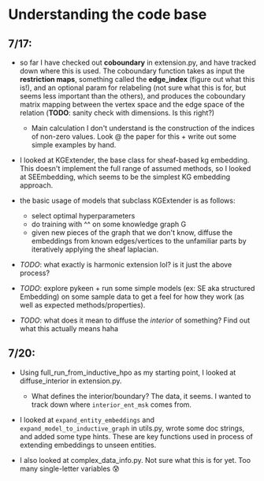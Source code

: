 # Understanding the code base 

## 7/17: 
* so far I have checked out **coboundary** in extension.py, and have tracked down where this is used. The coboundary function takes as input the **restriction maps**, something called the **edge_index** (figure out what this is!), and an optional param for relabeling (not sure what this is for, but seems less important than the others), and produces the coboundary matrix mapping between the vertex space and the edge space of the relation (**TODO**: sanity check with dimensions. Is this right?)
    * Main calculation I don't understand is the construction of the indices of non-zero values. Look @ the paper for this + write out some simple examples by hand.

* I looked at KGExtender, the base class for
sheaf-based kg embedding. This doesn't implement the full range of assumed methods, so I looked at SEEmbedding, which seems to be the simplest KG embedding approach. 
* the basic usage of models that subclass KGExtender is as follows: 
    * select optimal hyperparameters
    * do training with ^^ on some knowledge graph G
    * given new pieces of the graph that we don't know, diffuse the embeddings from known edges/vertices to the unfamiliar parts by iteratively applying the sheaf laplacian.

* *TODO*: what exactly is harmonic extension lol? is it just the above process? 
* *TODO*: explore pykeen + run some simple models (ex: SE aka structured Embedding) on some sample data to get a feel for how they work (as well as expected methods/properties). 
* *TODO*: what does it mean to diffuse the *interior* of something? Find out what this actually means haha

## 7/20: 

* Using full_run_from_inductive_hpo as my starting point, I looked at diffuse_interior in extension.py. 
    * What defines the interior/boundary? The data, it seems. I wanted to track down where `interior_ent_msk` comes from. 

* I looked at `expand_entity_embeddings` and `expand_model_to_inductive_graph` in utils.py, wrote some doc strings, and added some type hints. These are key functions used in process of extending embeddings to unseen entities. 

* I also looked at complex_data_info.py. Not sure what this is for yet. Too many single-letter variables 😰